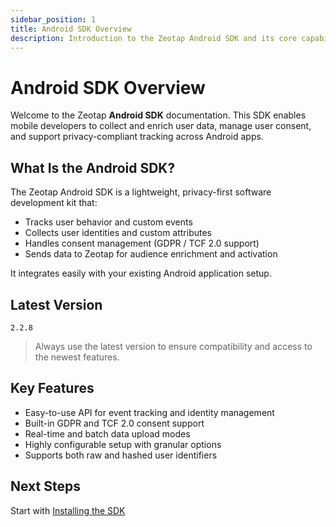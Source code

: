 ```yaml
---
sidebar_position: 1
title: Android SDK Overview
description: Introduction to the Zeotap Android SDK and its core capabilities
---
```


# Android SDK Overview

Welcome to the Zeotap **Android SDK** documentation. This SDK enables mobile developers to collect and enrich user data, manage user consent, and support privacy-compliant tracking across Android apps.

## What Is the Android SDK?

The Zeotap Android SDK is a lightweight, privacy-first software development kit that:

- Tracks user behavior and custom events
- Collects user identities and custom attributes
- Handles consent management (GDPR / TCF 2.0 support)
- Sends data to Zeotap for audience enrichment and activation

It integrates easily with your existing Android application setup.

##  Latest Version

`2.2.8`

> Always use the latest version to ensure compatibility and access to the newest features.

## Key Features

- Easy-to-use API for event tracking and identity management
- Built-in GDPR and TCF 2.0 consent support
- Real-time and batch data upload modes
- Highly configurable setup with granular options
- Supports both raw and hashed user identifiers

## Next Steps

Start with [Installing the SDK](./installation.md)
